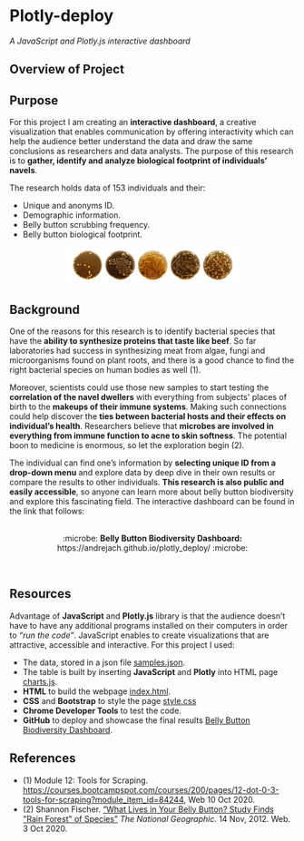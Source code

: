 # Plotly-deploy

*A JavaScript and Plotly.js interactive dashboard*

## Overview of Project
## Purpose

For this project I am creating an **interactive dashboard**, a creative visualization that enables communication by offering interactivity which can help the audience better understand the data and draw the same conclusions as researchers and data analysts. 
The purpose of this research is to **gather, identify and analyze biological footprint of individuals’ navels**. 

The research holds data of 153 individuals and their: 
  -	Unique and anonyms ID.
  -	Demographic information.
  -	Belly button scrubbing frequency.
  -	Belly button biological footprint.
  
<p align="center">
<img src="images/Petridish5.PNG" width="60%" height="60%">
</p>


## Background 
One of the reasons for this research is to identify bacterial species that have the **ability to synthesize proteins that taste like beef**. So far laboratories had success in synthesizing meat from algae, fungi and microorganisms found on plant roots, and there is a good chance to find the right bacterial species on human bodies as well (1).

Moreover, scientists could use those new samples to start testing the **correlation of the navel dwellers** with everything from subjects' places of birth to the **makeups of their immune systems**. Making such connections could help discover the **ties between bacterial hosts and their effects on individual’s health**. Researchers believe that **microbes are involved in everything from immune function to acne to skin softness**. The potential boon to medicine is enormous, so let the exploration begin (2).

The individual can find one’s information by **selecting unique ID from a drop-down menu** and explore data by deep dive in their own results or compare the results to other individuals. **This research is also public and easily accessible**, so anyone can learn more about belly button biodiversity and explore this fascinating field. The interactive dashboard can be found in the link that follows:
<br>
<br>
<p align="center">
:microbe: <b>Belly Button Biodiversity Dashboard:</b> https://andrejach.github.io/plotly_deploy/ :microbe:
</p>
<br>

## Resources 
Advantage of **JavaScript** and **Plotly.js** library is that the audience doesn’t have to have any additional programs installed on their computers in order to *“run the code”*. JavaScript enables to create visualizations that are attractive, accessible and interactive.
For this project I used:

-	The data, stored in a json file [samples.json]( samples.json).
-	The table is built by inserting **JavaScript** and **Plotly** into HTML page [charts.js](charts.js).
-	**HTML** to build the webpage [index.html](index.html).
-	**CSS** and **Bootstrap** to style the page [style.css](css/style.css)
-	**Chrome Developer Tools** to test the code.
-	**GitHub** to deploy and showcase the final results [Belly Button Biodiversity Dashboard](https://andrejach.github.io/plotly_deploy/).

## References
- (1)	Module 12: Tools for Scraping. https://courses.bootcampspot.com/courses/200/pages/12-dot-0-3-tools-for-scraping?module_item_id=84244, Web 10 Oct 2020.
- (2)	Shannon Fischer. [“What Lives in Your Belly Button? Study Finds "Rain Forest" of Species”]( https://www.nationalgeographic.com/news/2012/11/121114-belly-button-bacteria-science-health-dunn/) *The National Geographic.* 14 Nov, 2012. Web. 3 Oct 2020.

